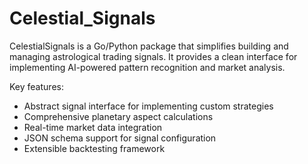 # Celestial_Signals

CelestialSignals is a Go/Python package that simplifies building and managing astrological trading signals. It provides a clean interface for implementing AI-powered pattern recognition and market analysis.

Key features:

- Abstract signal interface for implementing custom strategies
- Comprehensive planetary aspect calculations
- Real-time market data integration
- JSON schema support for signal configuration
- Extensible backtesting framework

